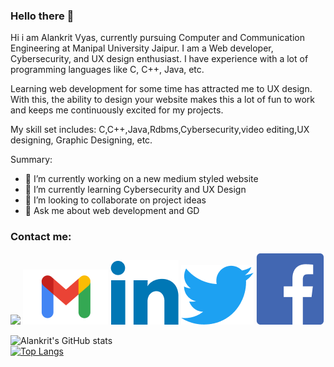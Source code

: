 ### Hello there 👋

Hi i am Alankrit Vyas, currently pursuing Computer and Communication Engineering at Manipal University Jaipur. I am a Web developer, Cybersecurity, and UX design enthusiast. I have experience with a lot of programming languages like C, C++, Java, etc.

Learning web development for some time has attracted me to UX design. With this, the ability to design your website makes this a lot of fun to work and keeps me continuously excited for my projects.

My skill set includes: C,C++,Java,Rdbms,Cybersecurity,video editing,UX designing, Graphic Designing, etc.
<!--
**alankritvyas21/alankritvyas21** is a ✨ _special_ ✨ repository because its `README.md` (this file) appears on your GitHub profile.
-->
Summary:

- 🔭 I’m currently working on a new medium styled website
- 🌱 I’m currently learning Cybersecurity and UX Design
- 👯 I’m looking to collaborate on project ideas
- 💬 Ask me about web development and GD

### Contact me:
<img src="unnamed.jpg" >
<img src="Gmail-logo 1.png" >
<img src="link.png" >
<img src="twit.png" >
<img src="Facebook.png" >

![Alankrit's GitHub stats](https://github-readme-stats.vercel.app/api?username=alankritvyas21&show_icons=true&theme=dark)
<br>
[![Top Langs](https://github-readme-stats.vercel.app/api/top-langs/?username=alankritvyas21&layout=compact&show_icons=true&theme=dark)](https://github.com/alankritvyas21/github-readme-stats)




